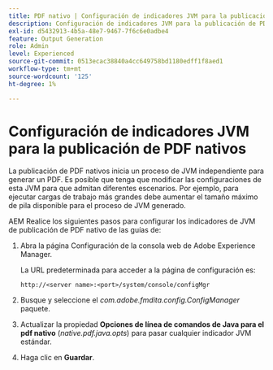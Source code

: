 ```yaml
---
title: PDF nativo | Configuración de indicadores JVM para la publicación de PDF nativos
description: Configuración de indicadores JVM para la publicación de PDF nativos
exl-id: d5432913-4b5a-48e7-9467-7f6c6e0adbe4
feature: Output Generation
role: Admin
level: Experienced
source-git-commit: 0513ecac38840a4cc649758bd1180edff1f8aed1
workflow-type: tm+mt
source-wordcount: '125'
ht-degree: 1%

---
```


# Configuración de indicadores JVM para la publicación de PDF nativos

La publicación de PDF nativos inicia un proceso de JVM independiente para generar un PDF. Es posible que tenga que modificar las configuraciones de esta JVM para que admitan diferentes escenarios. Por ejemplo, para ejecutar cargas de trabajo más grandes debe aumentar el tamaño máximo de pila disponible para el proceso de JVM generado.

AEM Realice los siguientes pasos para configurar los indicadores de JVM de publicación de PDF nativo de las guías de:

1. Abra la página Configuración de la consola web de Adobe Experience Manager.

   La URL predeterminada para acceder a la página de configuración es:

   ```http
   http://<server name>:<port>/system/console/configMgr
   ```

1. Busque y seleccione el *com.adobe.fmdita.config.ConfigManager* paquete.

1. Actualizar la propiedad **Opciones de línea de comandos de Java para el pdf nativo** (*native.pdf.java.opts*) para pasar cualquier indicador JVM estándar.



1. Haga clic en **Guardar**.
